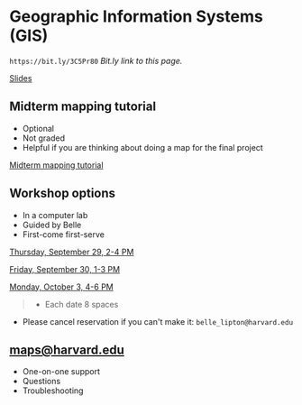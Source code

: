# Geographic Information Systems (GIS)

`https://bit.ly/3C5Pr80`
*Bit.ly link to this page.*

[Slides](https://harvardmapcollection.github.io/classes/gened1140/fall-2022/visit/)


## Midterm mapping tutorial 

- Optional
- Not graded
- Helpful if you are thinking about doing a map for the final project

[Midterm mapping tutorial](https://harvardmapcollection.github.io/classes/gened1140/fall-2022/assignment)


## Workshop options

- In a computer lab
- Guided by Belle
- First-come first-serve


[Thursday, September 29, 2-4 PM](https://www.eventbrite.com/e/gened-1140-gis-tutorial-tickets-420299606437)

[Friday, September 30, 1-3 PM](https://www.eventbrite.com/e/gened-1140-gis-tutorial-tickets-420302585347)

[Monday, October 3, 4-6 PM](https://www.eventbrite.com/e/gened-1140-gis-tutorial-tickets-420302715737)

> - Each date 8 spaces
- Please cancel reservation if you can't make it: `belle_lipton@harvard.edu`


## maps@harvard.edu

- One-on-one support
- Questions
- Troubleshooting 